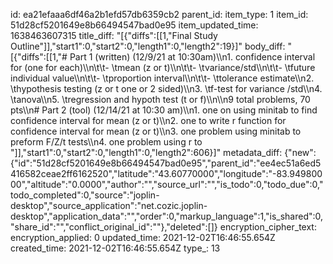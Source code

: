 id: ea21efaaa6df46a2b1efd57db6359cb2
parent_id: 
item_type: 1
item_id: 51d28cf5201649e8b66494547bad0e95
item_updated_time: 1638463607315
title_diff: "[{\"diffs\":[[1,\"Final Study Outline\"]],\"start1\":0,\"start2\":0,\"length1\":0,\"length2\":19}]"
body_diff: "[{\"diffs\":[[1,\"# Part 1 (written) (12/9/21 at 10:30am)\\\n1. confidence interval for  (one for each)\\\n\\t\\t- \\tmean (z or t)\\\n\\t\\t- \\tvariance/std\\\n\\t\\t- \\tfuture individual value\\\n\\t\\t- \\tproportion interval\\\n\\t\\t- \\ttolerance estimate\\\n2. \\thypothesis testing (z or t one or 2 sided)\\\n3. \\tf-test for variance /std\\\n4. \\tanova\\\n5. \\tregression and hypoth test (t or f)\\\n\\\n9 total problems, 70 pts\\\n# Part 2 (tool) (12/14/21 at 10:30 am)\\\n1. one on using minitab to find confidence interval for mean (z or t)\\\n2. one to write r function for confidence interval for mean (z or t)\\\n3. one problem using minitab to preform F/Z/t tests\\\n4. one problem using r to \"]],\"start1\":0,\"start2\":0,\"length1\":0,\"length2\":606}]"
metadata_diff: {"new":{"id":"51d28cf5201649e8b66494547bad0e95","parent_id":"ee4ec51a6ed5416582ceae2ff6162520","latitude":"43.60770000","longitude":"-83.94980000","altitude":"0.0000","author":"","source_url":"","is_todo":0,"todo_due":0,"todo_completed":0,"source":"joplin-desktop","source_application":"net.cozic.joplin-desktop","application_data":"","order":0,"markup_language":1,"is_shared":0,"share_id":"","conflict_original_id":""},"deleted":[]}
encryption_cipher_text: 
encryption_applied: 0
updated_time: 2021-12-02T16:46:55.654Z
created_time: 2021-12-02T16:46:55.654Z
type_: 13